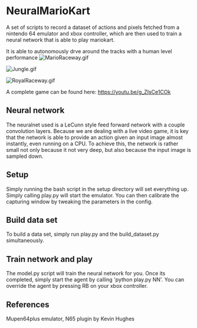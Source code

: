 # NeuralMarioKart
A set of scripts to record a dataset of actions and pixels fetched from a nintendo 64 emulator and xbox controller, which are then used to train a neural network that is able to play mariokart.

It is able to autonomously drve around the tracks with a human level performance
![MarioRaceway.gif](https://giphy.com/gifs/l4FGAwbQKvWDwHxba)

![Jungle.gif](https://giphy.com/gifs/l4FGrIIvbzkJS0ni8)

![RoyalRaceway.gif](http://i.giphy.com/l4FGCEupEyM5YtFFS.gif)

A complete game can be found here:
https://youtu.be/g_ZIsCe1COk

## Neural network
The neuralnet used is a LeCunn style feed forward network with a couple convolution layers. Because we are dealing with a live video game, it is key that the network is able to provide an action given an input image almost instantly, even running on a CPU. To achieve this, the network is rather small not only because it not very deep, but also because the input image is sampled down.

## Setup
Simply running the bash script in the setup directory will set everything up. Simply calling play.py will start the emulator. You can then calibrate the capturing window by tweaking the parameters in the config.

## Build data set
To build a data set, simply run play.py and the build_dataset.py simultaneously.

## Train network and play
The model.py script will train the neural network for you. Once its completed, simply start the agent by calling 'python play.py NN'. You can override the agent by pressing RB on your xbox controller. 

## References
Mupen64plus emulator, N65 plugin by Kevin Hughes 
